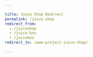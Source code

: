 ```yaml
---

title: Juice Shop Redirect
permalink: /juice-shop
redirect_from:
  - /juiceshop
  - /juice-box
  - /juicebox
redirect_to: /www-project-juice-shop/

---
```


